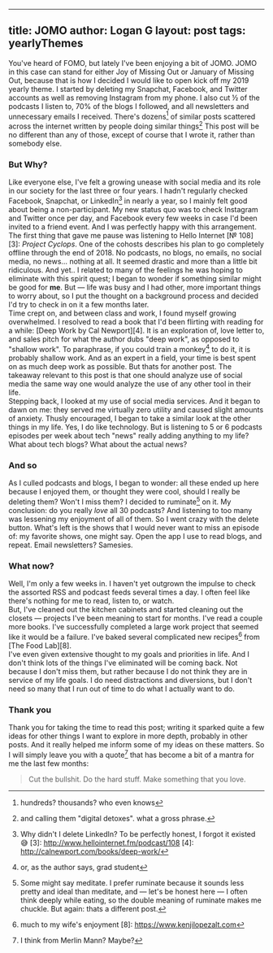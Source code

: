 ----
title: JOMO
author: Logan G
layout: post
tags: yearlyThemes
----
You've heard of FOMO, but lately I've been enjoying a bit of JOMO. JOMO in this case can stand for either Joy of Missing Out or January of Missing Out, because that is how I decided I would like to open kick off my 2019 yearly theme. I started by deleting my Snapchat, Facebook, and Twitter accounts as well as removing Instagram from my phone. I also cut ½ of the podcasts I listen to, 70% of the blogs I followed, and all newsletters and unnecessary emails I received. There's dozens[^1] of similar posts scattered across the internet written by people doing similar things[^10] This post will be no different than any of those, except of course that I wrote it, rather than somebody else.  

### But Why?
Like everyone else, I've felt a growing unease with social media and its role in our society for the last three or four years. I hadn't regularly checked Facebook, Snapchat, or LinkedIn[^2] in nearly a year, so I mainly felt good about being a non-participant. My new status quo was to check Instagram and Twitter once per day, and Facebook every few weeks in case I'd been invited to a friend event. And I was perfectly happy with this arrangement.  
The first thing that gave me pause was listening to Hello Internet [№ 108][3]: _Project Cyclops_. One of the cohosts describes his plan to go completely offline through the end of 2018. No podcasts, no blogs, no emails, no social media, no news… nothing at all. It seemed drastic and more than a little bit ridiculous. And yet.. I related to many of the feelings he was hoping to eliminate with this spirit quest; I began to wonder if something similar might be good for **me**. But — life was busy and I had other, more important things to worry about, so I put the thought on a background process and decided I'd try to check in on it a few months later.  
Time crept on, and between class and work, I found myself growing overwhelmed. I resolved to read a book that I'd been flirting with reading for a while: [Deep Work by Cal Newport][4]. It is an exploration of, love letter to, and sales pitch for what the author dubs "deep work", as opposed to "shallow work". To paraphrase, if you could train a monkey[^5] to do it, it is probably shallow work. And as an expert in a field, your time is best spent on as much deep work as possible. But thats for another post. The takeaway relevant to this post is that one should analyze use of social media the same way one would analyze the use of any other tool in their life.  
Stepping back, I looked at my use of social media services. And it began to dawn on me: they served me virtually zero utility and caused slight amounts of anxiety. Thusly encouraged, I began to take a similar look at the other things in my life. Yes, I do like technology. But is listening to 5 or 6 podcasts episodes per week about tech "news" really adding anything to my life? What about tech blogs? What about the actual news?  

### And so
As I culled podcasts and blogs, I began to wonder: all these ended up here because I enjoyed them, or thought they were cool, should I really be deleting them? Won't I miss them? I decided to ruminate[^6] on it. My conclusion: do you really _love_ all 30 podcasts? And listening to too many was lessening my enjoyment of all of them. So I went crazy with the delete button. What's left is the shows that I would never want to miss an episode of: my favorite shows, one might say. Open the app I use to read blogs, and repeat. Email newsletters? Samesies.  

### What now?
Well, I'm only a few weeks in. I haven't yet outgrown the impulse to check the assorted RSS and podcast feeds several times a day. I often feel like there's nothing for me to read, listen to, or watch.  
But, I've cleaned out the kitchen cabinets and started cleaning out the closets — projects I've been meaning to start for months. I've read a couple more books. I've successfully completed a large work project that seemed like it would be a failure. I've baked several complicated new recipes[^7] from [The Food Lab][8].  
I've even given extensive thought to my goals and priorities in life. And I don't think lots of the things I've eliminated will be coming back. Not because I don't miss them, but rather because I do not think they are in service of my life goals. I do need distractions and diversions, but I don't need so many that I run out of time to do what I actually want to do.  

### Thank you
Thank you for taking the time to read this post; writing it sparked quite a few ideas for other things I want to explore in more depth, probably in other posts. And it really helped me inform some of my ideas on these matters. So I will simply leave you with a quote[^9] that has become a bit of a mantra for me the last few months:

> Cut the bullshit. Do the hard stuff. Make something that you love.


[^1]: hundreds? thousands? who even knows
[^2]: Why didn't I delete LinkedIn? To be perfectly honest, I forgot it existed 😅
[3]: http://www.hellointernet.fm/podcast/108
[4]: http://calnewport.com/books/deep-work/
[^5]: or, as the author says, grad student
[^6]: Some might say meditate. I prefer ruminate because it sounds less pretty and ideal than meditate, and — let's be honest here — I often think deeply while eating, so the double meaning of ruminate makes me chuckle. But again: thats a different post.
[^7]: much to my wife's enjoyment
[8]: https://www.kenjilopezalt.com
[^9]: I think from Merlin Mann? Maybe?
[^10]: and calling them "digital detoxes". what a gross phrase.